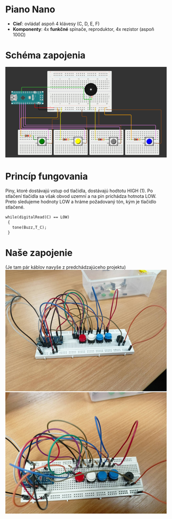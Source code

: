 # Piano Nano

- **Cieľ**: ovládať aspoň 4 klávesy (C, D, E, F)
- **Komponenty**: 4x **funkčné** spínače, reproduktor, 4x rezistor (aspoň 100Ω)

# Schéma zapojenia
![Zapojenie](klavir-wiring.png)

# Princíp fungovania
Piny, ktoré dostávajú vstup od tlačidla, dostávajú hodtotu HIGH (1). Po stlačení tlačidla sa však obvod uzemní a na pin prichádza hotnota LOW. Preto sledujeme hodnoty LOW a hráme požadovaný tón, kým je tlačidlo stlačené.
 ```
 while(digitalRead(C) == LOW)
  {
    tone(Buzz,T_C);
  }
  ```
  
  # Naše zapojenie
  (Je tam pár káblov navyše z predchádzajúceho projektu)
  ![Foto](zapojenie1.png)
  ![Foto](zapojenie2.png)
  

